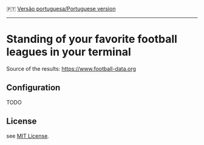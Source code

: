 :portugal: [Versão portuguesa/Portuguese version](README.md)
***

# Standing of your favorite football leagues in your terminal
Source of the results: https://www.football-data.org

## Configuration
TODO

## License
see [MIT License](LICENSE).
